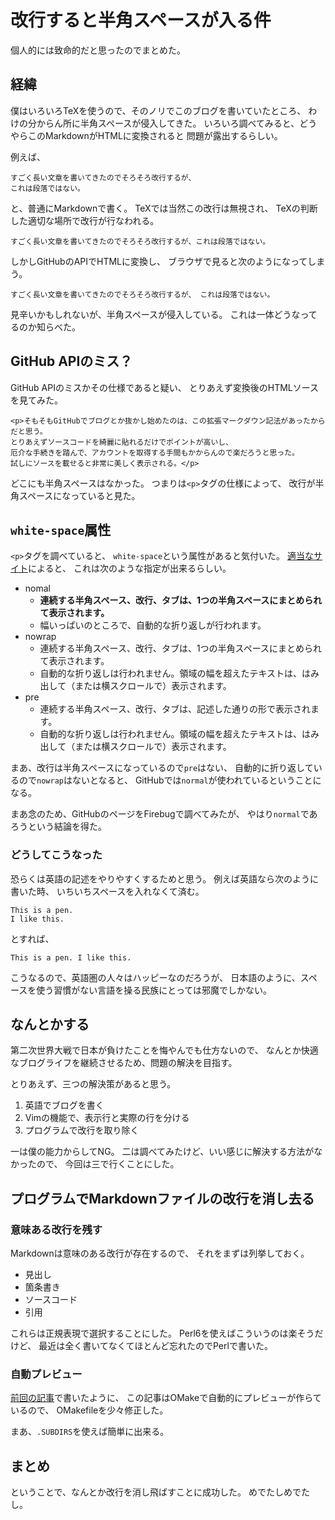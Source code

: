 # 改行すると半角スペースが入る件

個人的には致命的だと思ったのでまとめた。

## 経緯

僕はいろいろTeXを使うので、そのノリでこのブログを書いていたところ、
わけの分からん所に半角スペースが侵入してきた。
いろいろ調べてみると、どうやらこのMarkdownがHTMLに変換されると
問題が露出するらしい。

例えば、

```
すごく長い文章を書いてきたのでそろそろ改行するが、
これは段落ではない。
```

と、普通にMarkdownで書く。
TeXでは当然この改行は無視され、
TeXの判断した適切な場所で改行が行なわれる。

```
すごく長い文章を書いてきたのでそろそろ改行するが、これは段落ではない。
```

しかしGitHubのAPIでHTMLに変換し、
ブラウザで見ると次のようになってしまう。

```
すごく長い文章を書いてきたのでそろそろ改行するが、 これは段落ではない。
```

見辛いかもしれないが、半角スペースが侵入している。
これは一体どうなってるのか知らべた。

## GitHub APIのミス？

GitHub APIのミスかその仕様であると疑い、
とりあえず変換後のHTMLソースを見てみた。

```
<p>そもそもGitHubでブログとか抜かし始めたのは、この拡張マークダウン記法があったからだと思う。
とりあえずソースコードを綺麗に貼れるだけでポイントが高いし、
厄介な手続きを踏んで、アカウントを取得する手間もかからんので楽だろうと思った。
試しにソースを載せると非常に美しく表示される。</p>
```

どこにも半角スペースはなかった。
つまりは`<p>`タグの仕様によって、
改行が半角スペースになっていると見た。

## `white-space`属性

`<p>`タグを調べていると、
`white-space`という属性があると気付いた。
[適当なサイト](http://www.tagindex.com/stylesheet/text_font/white_space.html)によると、
これは次のような指定が出来るらしい。

* nomal
	* **連続する半角スペース、改行、タブは、1つの半角スペースにまとめられて表示されます。**
    * 幅いっぱいのところで、自動的な折り返しが行われます。
* nowrap
    * 連続する半角スペース、改行、タブは、1つの半角スペースにまとめられて表示されます。
    * 自動的な折り返しは行われません。領域の幅を超えたテキストは、はみ出して（または横スクロールで）表示されます。
* pre
	* 連続する半角スペース、改行、タブは、記述した通りの形で表示されます。
    * 自動的な折り返しは行われません。領域の幅を超えたテキストは、はみ出して（または横スクロールで）表示されます。

まあ、改行は半角スペースになっているので`pre`はない、
自動的に折り返しているので`nowrap`はないとなると、
GitHubでは`normal`が使われているということになる。

まあ念のため、GitHubのページをFirebugで調べてみたが、
やはり`normal`であろうという結論を得た。

### どうしてこうなった

恐らくは英語の記述をやりやすくするためと思う。
例えば英語なら次のように書いた時、
いちいちスペースを入れなくて済む。

```
This is a pen.
I like this.
```

とすれば、

```
This is a pen. I like this.
```

こうなるので、英語圏の人々はハッピーなのだろうが、
日本語のように、スペースを使う習慣がない言語を操る民族にとっては邪魔でしかない。

## なんとかする

第二次世界大戦で日本が負けたことを悔やんでも仕方ないので、
なんとか快適なブログライフを継続させるため、問題の解決を目指す。

とりあえず、三つの解決策があると思う。

1. 英語でブログを書く
2. Vimの機能で、表示行と実際の行を分ける
3. プログラムで改行を取り除く

一は僕の能力からしてNG。
二は調べてみたけど、いい感じに解決する方法がなかったので、
今回は三で行くことにした。

## プログラムでMarkdownファイルの改行を消し去る

### 意味ある改行を残す

Markdownは意味のある改行が存在するので、
それをまずは列挙しておく。

* 見出し
* 箇条書き
* ソースコード
* 引用

これらは正規表現で選択することにした。
Perl6を使えばこういうのは楽そうだけど、
最近は全く書いてなくてほとんど忘れたのでPerlで書いた。

### 自動プレビュー

[前回の記事](https://github.com/yoshimuraYuu/myBlog/blob/master/articles/startup.md)で書いたように、
この記事はOMakeで自動的にプレビューが作らているので、
OMakefileを少々修正した。

まあ、`.SUBDIRS`を使えば簡単に出来る。

## まとめ

ということで、なんとか改行を消し飛ばすことに成功した。
めでたしめでたし。
